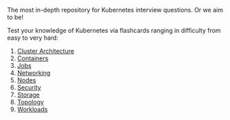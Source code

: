 The most in-depth repository for Kubernetes interview questions. Or we aim to be!

Test your knowledge of Kubernetes via flashcards ranging in difficulty from easy to very hard:

1. [Cluster Architecture](./cluster-architecture.md)
1. [Containers](./containers.md)
1. [Jobs](./jobs.md)
1. [Networking](./networking.md)
1. [Nodes](./nodes.md)
1. [Security](./security.md)
1. [Storage](./storage.md)
1. [Topology](./topology.md)
1. [Workloads](./workloads.md)
